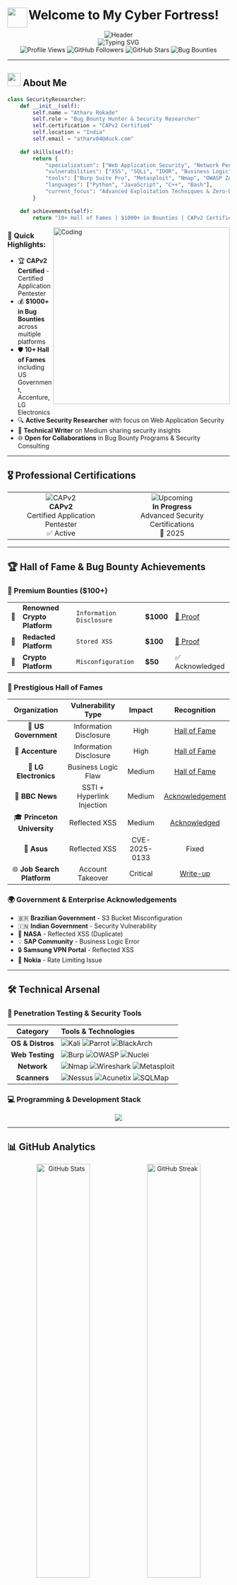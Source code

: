 # <img src="https://media.giphy.com/media/WFZvB7VIXBgiz3oDXE/giphy.gif" width="45" align="left"> Welcome to My Cyber Fortress! 
<div align="center">
  <img src="https://capsule-render.vercel.app/api?type=waving&color=gradient&customColorList=6,12,20&height=200&section=header&text=Atharv%20Rokade&fontSize=80&fontAlignY=35&animation=fadeIn&fontColor=00FF41&desc=🛡️%20Security%20Researcher%20|%20🎯%20Bug%20Bounty%20Hunter%20|%20🔐%20CAPv2%20Certified&descAlignY=55&descSize=22" alt="Header" />
</div>

<div align="center">
  <img src="https://readme-typing-svg.herokuapp.com?font=Fira+Code&size=25&duration=2500&pause=1000&color=00FF41&center=true&vCenter=true&random=false&width=800&height=80&lines=Cybersecurity+Enthusiast+with+CAPv2+Certification;$1000%2B+in+Bug+Bounties+Earned;Multiple+Hall+of+Fames+Achieved;OWASP+Top+10+Expert;Advanced+Penetration+Tester" alt="Typing SVG" />
</div>

<div align="center">
  <img src="https://komarev.com/ghpvc/?username=atharv834&color=brightgreen&style=for-the-badge&label=Profile+Views" alt="Profile Views" />
  <img src="https://img.shields.io/github/followers/atharv834?label=Followers&style=for-the-badge&color=blue" alt="GitHub Followers" />
  <img src="https://img.shields.io/github/stars/atharv834?label=Total%20Stars&style=for-the-badge&color=yellow" alt="GitHub Stars" />
  <img src="https://img.shields.io/badge/Bug%20Bounties-10%2B-red?style=for-the-badge&logo=hackerone" alt="Bug Bounties" />
</div>

---

## <img src="https://media.giphy.com/media/VgCDAzcKvsR6OM0uWg/giphy.gif" width="30"> About Me

```python
class SecurityResearcher:
    def __init__(self):
        self.name = "Atharv Rokade"
        self.role = "Bug Bounty Hunter & Security Researcher"
        self.certification = "CAPv2 Certified"
        self.location = "India"
        self.email = "atharv04@duck.com"
        
    def skills(self):
        return {
            "specialization": ["Web Application Security", "Network Penetration Testing"],
            "vulnerabilities": ["XSS", "SQLi", "IDOR", "Business Logic", "SSTI", "Information Disclosure"],
            "tools": ["Burp Suite Pro", "Metasploit", "Nmap", "OWASP ZAP", "Nuclei"],
            "languages": ["Python", "JavaScript", "C++", "Bash"],
            "current_focus": "Advanced Exploitation Techniques & Zero-Day Research"
        }
    
    def achievements(self):
        return "10+ Hall of Fames | $1000+ in Bounties | CAPv2 Certified"
```

<img align="right" alt="Coding" width="400" src="https://raw.githubusercontent.com/devSouvik/devSouvik/master/gif3.gif">

### 🎯 Quick Highlights:
- 🏆 **CAPv2 Certified** - Certified Application Pentester
- 💰 **$1000+ in Bug Bounties** across multiple platforms
- 🛡️ **10+ Hall of Fames** including US Government, Accenture, LG Electronics
- 🔍 **Active Security Researcher** with focus on Web Application Security
- 📝 **Technical Writer** on Medium sharing security insights
- 🌐 **Open for Collaborations** in Bug Bounty Programs & Security Consulting

---

## 🎖️ Professional Certifications

<div align="center">
  <table>
    <tr>
      <td align="center">
        <img src="https://img.shields.io/badge/CAPv2-Certified%20Application%20Pentester-gold?style=for-the-badge&logo=security&logoColor=white" alt="CAPv2" />
        <br><strong>CAPv2</strong><br>Certified Application Pentester<br>✅ Active
      </td>
      <td align="center">
        <img src="https://img.shields.io/badge/More%20Certifications-Coming%20Soon-blue?style=for-the-badge&logo=graduation-cap&logoColor=white" alt="Upcoming" />
        <br><strong>In Progress</strong><br>Advanced Security Certifications<br>🚀 2025
      </td>
    </tr>
  </table>
</div>

---

## 🏆 Hall of Fame & Bug Bounty Achievements

### 💎 Premium Bounties ($100+)
<table>
  <tr>
    <td>🥇</td>
    <td><strong>Renowned Crypto Platform</strong></td>
    <td><code>Information Disclosure</code></td>
    <td><strong>$1000</strong></td>
    <td><a href="https://www.linkedin.com/posts/atharvrokade_bugbounty-hardworkpaysoff-hacking-activity-7301445216408891393-2BmT/">🔗 Proof</a></td>
  </tr>
  <tr>
    <td>🥈</td>
    <td><strong>Redacted Platform</strong></td>
    <td><code>Stored XSS</code></td>
    <td><strong>$100</strong></td>
    <td><a href="https://www.linkedin.com/posts/atharvrokade_bugbounty-cybersecurity-ethicalhacking-activity-7277708643796439040-afej/">🔗 Proof</a></td>
  </tr>
  <tr>
    <td>🥉</td>
    <td><strong>Crypto Platform</strong></td>
    <td><code>Misconfiguration</code></td>
    <td><strong>$50</strong></td>
    <td>✅ Acknowledged</td>
  </tr>
</table>

### 🏅 Prestigious Hall of Fames
<div align="center">
  
| Organization | Vulnerability Type | Impact | Recognition |
|:---:|:---:|:---:|:---:|
| 🦅 **US Government** | Information Disclosure | High | [Hall of Fame](https://usdot.responsibledisclosure.com/hc/en-us/articles/18234850057363-Acknowledgements) |
| 💼 **Accenture** | Information Disclosure | High | [Hall of Fame](https://accenture.responsibledisclosure.com/hc/en-us/articles/360040573233-Acknowledgments) |
| 📱 **LG Electronics** | Business Logic Flaw | Medium | [Hall of Fame](https://www.linkedin.com/posts/atharvrokade_bugbounty-loa-cybersecurity-activity-7349685468516569088-eevN) |
| 📰 **BBC News** | SSTI + Hyperlink Injection | Medium | [Acknowledgement](https://www.linkedin.com/posts/atharvrokade_bugbounty-ethicalhacking-cybersecurity-activity-7301838094591258624-bavz/) |
| 🎓 **Princeton University** | Reflected XSS | Medium | [Acknowledged](https://www.linkedin.com/posts/atharvrokade_bugbounty-responsibledisclosure-rxss-activity-7350144058394054656-jxTM) |
| 🔐 **Asus** | Reflected XSS | CVE-2025-0133 | Fixed |
| 🌐 **Job Search Platform** | Account Takeover | Critical | [Write-up](https://infosecwriteups.com/from-innocent-messages-to-total-takeover-how-i-hacked-a-professional-network-2033537d5d6a) |

</div>

### 🌍 Government & Enterprise Acknowledgements
- 🇧🇷 **Brazilian Government** - S3 Bucket Misconfiguration
- 🇮🇳 **Indian Government** - Security Vulnerability
- 🚀 **NASA** - Reflected XSS (Duplicate)
- 💡 **SAP Community** - Business Logic Error
- 🔒 **Samsung VPN Portal** - Reflected XSS
- 📶 **Nokia** - Rate Limiting Issue

---

## 🛠️ Technical Arsenal

### 🔐 Penetration Testing & Security Tools
<div align="center">
  
| Category | Tools & Technologies |
|:---:|:---|
| **OS & Distros** | ![Kali](https://img.shields.io/badge/Kali_Linux-557C94?style=flat-square&logo=kali-linux&logoColor=white) ![Parrot](https://img.shields.io/badge/Parrot_OS-15E775?style=flat-square&logo=linux&logoColor=white) ![BlackArch](https://img.shields.io/badge/BlackArch-000000?style=flat-square&logo=arch-linux&logoColor=white) |
| **Web Testing** | ![Burp](https://img.shields.io/badge/Burp_Suite_Pro-FF6633?style=flat-square&logo=burp-suite&logoColor=white) ![OWASP](https://img.shields.io/badge/OWASP_ZAP-00549e?style=flat-square&logo=owasp&logoColor=white) ![Nuclei](https://img.shields.io/badge/Nuclei-4B275F?style=flat-square&logo=nuclei&logoColor=white) |
| **Network** | ![Nmap](https://img.shields.io/badge/Nmap-0078D4?style=flat-square&logo=nmap&logoColor=white) ![Wireshark](https://img.shields.io/badge/Wireshark-1679A7?style=flat-square&logo=wireshark&logoColor=white) ![Metasploit](https://img.shields.io/badge/Metasploit-2C5AA0?style=flat-square&logo=metasploit&logoColor=white) |
| **Scanners** | ![Nessus](https://img.shields.io/badge/Nessus-00C176?style=flat-square&logo=nessus&logoColor=white) ![Acunetix](https://img.shields.io/badge/Acunetix-000000?style=flat-square&logo=acunetix&logoColor=white) ![SQLMap](https://img.shields.io/badge/SQLMap-CC0000?style=flat-square&logo=sql&logoColor=white) |

</div>

### 💻 Programming & Development Stack
<p align="center">
  <img src="https://skillicons.dev/icons?i=python,javascript,typescript,cpp,nodejs,express,mongodb,mysql,git,linux,docker,aws&theme=dark" />
</p>

---

## 📊 GitHub Analytics

<div align="center">
  <img width="49%" src="https://github-readme-stats.vercel.app/api?username=atharv834&show_icons=true&theme=radical&hide_border=true&bg_color=0d1117&title_color=00ff41&icon_color=00ff41&text_color=ffffff&include_all_commits=true&count_private=true" alt="GitHub Stats" />
  <img width="49%" src="https://github-readme-streak-stats.herokuapp.com/?user=atharv834&theme=radical&hide_border=true&background=0d1117&stroke=00ff41&ring=00ff41&fire=00ff41&currStreakLabel=00ff41&dates=aaaaaa" alt="GitHub Streak" />
</div>

<div align="center">
  <img width="49%" src="https://github-readme-stats.vercel.app/api/top-langs/?username=atharv834&layout=donut&theme=radical&hide_border=true&bg_color=0d1117&title_color=00ff41&text_color=ffffff&langs_count=8" alt="Top Languages" />
  <img width="49%" src="https://github-profile-summary-cards.vercel.app/api/cards/productive-time?username=atharv834&theme=radical" alt="Productive Time" />
</div>

---

## 🎯 Security Expertise Matrix

<div align="center">
  <table>
    <tr>
      <th>Domain</th>
      <th>Expertise Level</th>
      <th>Key Skills</th>
    </tr>
    <tr>
      <td><strong>Web Application Security</strong></td>
      <td>
        <img src="https://img.shields.io/badge/Expert-95%25-brightgreen?style=flat-square" alt="95%" />
      </td>
      <td>XSS, SQLi, IDOR, CSRF, XXE, SSTI</td>
    </tr>
    <tr>
      <td><strong>Network Penetration</strong></td>
      <td>
        <img src="https://img.shields.io/badge/Advanced-85%25-green?style=flat-square" alt="85%" />
      </td>
      <td>Port Scanning, Service Enumeration, Exploitation</td>
    </tr>
    <tr>
      <td><strong>Cloud Security</strong></td>
      <td>
        <img src="https://img.shields.io/badge/Intermediate-75%25-yellow?style=flat-square" alt="75%" />
      </td>
      <td>AWS, S3 Misconfigurations, IAM</td>
    </tr>
    <tr>
      <td><strong>OSINT</strong></td>
      <td>
        <img src="https://img.shields.io/badge/Advanced-80%25-green?style=flat-square" alt="80%" />
      </td>
      <td>Reconnaissance, Information Gathering</td>
    </tr>
  </table>
</div>

---

## 🏆 Achievement Badges

<div align="center">
  <img src="https://img.shields.io/badge/🏅_CAPv2_Certified-2025-gold?style=for-the-badge" alt="CAPv2" />
  <img src="https://img.shields.io/badge/💰_$1000+_Bounties-Earned-success?style=for-the-badge" alt="Bounties" />
  <img src="https://img.shields.io/badge/🏆_10+_Hall_of_Fames-Achieved-blue?style=for-the-badge" alt="HOF" />
  <img src="https://img.shields.io/badge/📝_Security_Writer-Active-purple?style=for-the-badge" alt="Writer" />
</div>

---

## 📈 Contribution Graph

<div align="center">
  <img src="https://github-readme-activity-graph.vercel.app/graph?username=atharv834&theme=react-dark&hide_border=true&bg_color=0d1117&color=00ff41&line=00ff41&point=ffffff&area=true&area_color=00ff41" alt="Activity Graph" />
</div>

---

## 🍪 Bug Bounty Snack Counter

<div align="center">
  <table>
    <tr>
      <td align="center">
        <img src="https://img.shields.io/badge/XSS-15+_Findings-red?style=for-the-badge&logo=bug&logoColor=white" alt="XSS" />
        <br>🍪🍪🍪
      </td>
      <td align="center">
        <img src="https://img.shields.io/badge/SQLi-8+_Findings-orange?style=for-the-badge&logo=database&logoColor=white" alt="SQLi" />
        <br>🍪🍪
      </td>
      <td align="center">
        <img src="https://img.shields.io/badge/IDOR-10+_Findings-yellow?style=for-the-badge&logo=key&logoColor=black" alt="IDOR" />
        <br>🍪🍪🍪
      </td>
      <td align="center">
        <img src="https://img.shields.io/badge/Info_Disclosure-20+_Findings-green?style=for-the-badge&logo=information&logoColor=white" alt="Info" />
        <br>🍪🍪🍪🍪
      </td>
    </tr>
  </table>
</div>

---

## 📝 Latest Blog Posts & Write-ups

<!-- BLOG-POST-LIST:START -->
- 🔥 [From Innocent Messages to Total Takeover: Account Takeover Story](https://infosecwriteups.com/from-innocent-messages-to-total-takeover-how-i-hacked-a-professional-network-2033537d5d6a)
- 📝 More write-ups coming soon on [Medium](https://medium.com/@lordofheaven1234)
<!-- BLOG-POST-LIST:END -->

---

## 🤝 Connect & Collaborate

<div align="center">
  <a href="mailto:atharv04@duck.com">
    <img src="https://img.shields.io/badge/Email-D14836?style=for-the-badge&logo=protonmail&logoColor=white" alt="Email" />
  </a>
  <a href="https://linkedin.com/in/atharvrokade">
    <img src="https://img.shields.io/badge/LinkedIn-0077B5?style=for-the-badge&logo=linkedin&logoColor=white" alt="LinkedIn" />
  </a>
  <a href="https://github.com/atharv834">
    <img src="https://img.shields.io/badge/GitHub-100000?style=for-the-badge&logo=github&logoColor=white" alt="GitHub" />
  </a>
  <a href="https://medium.com/@lordofheaven1234">
    <img src="https://img.shields.io/badge/Medium-12100E?style=for-the-badge&logo=medium&logoColor=white" alt="Medium" />
  </a>
</div>

---

## 💬 Security Philosophy

<div align="center">
  <img src="https://quotes-github-readme.vercel.app/api?type=horizontal&theme=radical&quote=The%20best%20way%20to%20predict%20the%20future%20is%20to%20hack%20it.&author=Atharv%20Rokade" alt="Quote" />
</div>

---

## 🎮 When I'm Not Hacking

```javascript
const interests = {
    learning: ["Research", "Reading medium articles", "Automation"],
    contributing: ["Open Source Security Tools", "Bug Bounty Communities"],
    sharing: ["Security Knowledge", "CTF Write-ups", "Vulnerability Research"],
    goals_2025: [
        "Discover Critical CVEs",
        "Contribute to OWASP Projects",
        "Mentor Aspiring Security Researchers",
        "Achieve More Advanced Certifications"
    ]
};
```

---

<div align="center">
  <img src="https://capsule-render.vercel.app/api?type=waving&color=gradient&customColorList=6,12,20&height=100&section=footer&fontSize=20&fontColor=00FF41&animation=fadeIn" alt="Footer" />
  
  ### Thanks for visiting my profile! Let's make the internet safer together 🛡️
  
  <i>⭐️ From <a href="https://github.com/atharv834">@atharv834</a> | CAPv2 Certified Security Researcher</i>
  
  <img src="https://img.shields.io/badge/Open_for-Bug_Bounty_Collaborations-brightgreen?style=for-the-badge" alt="Open" />
</div>
